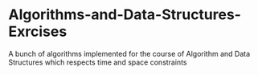 # Algorithms-and-Data-Structures-Exrcises
A bunch of algorithms implemented for the course of Algorithm and Data Structures which respects time and space constraints
